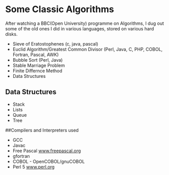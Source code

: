 # Some Classic Algorithms
After watching a BBC(Open University) programme on Algorithms, I dug out some of the old ones I did in various languages, stored on various hard disks.

- Sieve of Eratostophenes (c, java, pascal)
- Euclid Algorithm/Greatest Common Divisor (Perl, Java, C, PHP, COBOL, Fortran, Pascal, AWK)
- Bubble Sort (Perl, Java)
- Stable Marriage Problem
- Finite Differnce Method
- Data Structures

## Data Structures
- Stack
- Lists
- Queue 
- Tree

##Compilers and Interpreters used
- GCC
- Javac
- Free Pascal www.freepascal.org
- gfortran 
- COBOL - OpenCOBOL/gnuCOBOL
- Perl 5 www.perl.org
